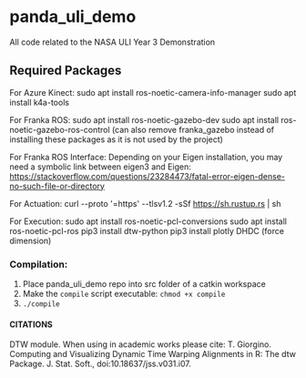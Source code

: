 # panda_uli_demo
All code related to the NASA ULI Year 3 Demonstration

## Required Packages
For Azure Kinect:
sudo apt install ros-noetic-camera-info-manager
sudo apt install k4a-tools

For Franka ROS:
sudo apt install ros-noetic-gazebo-dev
sudo apt install ros-noetic-gazebo-ros-control
(can also remove franka_gazebo instead of installing these packages as it is not used by the project)

For Franka ROS Interface:
Depending on your Eigen installation, you may need a symbolic link
between eigen3 and Eigen: https://stackoverflow.com/questions/23284473/fatal-error-eigen-dense-no-such-file-or-directory

For Actuation:
curl --proto '=https' --tlsv1.2 -sSf https://sh.rustup.rs | sh

For Execution:
sudo apt install ros-noetic-pcl-conversions
sudo apt install ros-noetic-pcl-ros
pip3 install dtw-python
pip3 install plotly
DHDC (force dimension)

### Compilation:
1. Place panda_uli_demo repo into src folder of a catkin workspace
2. Make the `compile` script executable: `chmod +x compile`
3. `./compile`


#### CITATIONS
DTW module. When using in academic works please cite:
  T. Giorgino. Computing and Visualizing Dynamic Time Warping Alignments in R: The dtw Package.
  J. Stat. Soft., doi:10.18637/jss.v031.i07.


